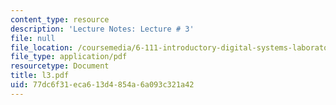 ```yaml
---
content_type: resource
description: 'Lecture Notes: Lecture # 3'
file: null
file_location: /coursemedia/6-111-introductory-digital-systems-laboratory-fall-2002/77dc6f31eca613d4854a6a093c321a42_l3.pdf
file_type: application/pdf
resourcetype: Document
title: l3.pdf
uid: 77dc6f31-eca6-13d4-854a-6a093c321a42
---
```

